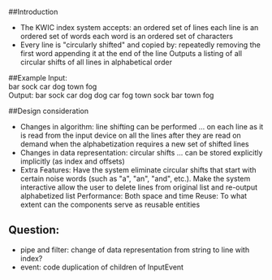 ##Introduction
 - The KWIC index system accepts:
an ordered set of lines
each line is an ordered set of words
each word is an ordered set of characters
 - Every line is "circularly shifted" and copied by:
repeatedly removing the first word
appending it at the end of the line
Outputs a listing of all circular shifts of all lines in alphabetical order

##Example
Input:		
	bar sock
	car dog	
	town fog				
Output:
	bar sock
	car dog
	dog car
	fog town
	sock bar
	town fog


##Design consideration
 - Changes in algorithm: line shifting can be performed …
on each line as it is read from the input device
on all the lines after they are read
on demand when the alphabetization requires a new set of shifted lines
 - Changes in data representation: circular shifts …
can be stored explicitly
implicitly (as index and offsets)
 - Extra Features:
Have the system eliminate circular shifts that start with certain noise words (such as "a", "an", "and", etc.).
Make the system interactive
allow the user to delete lines from original list and re-output alphabetized list
Performance: Both space and time
Reuse: To what extent can the components serve as reusable entities


## Question:
 - pipe and filter: change of data representation from string to line with index?
 - event: code duplication of children of InputEvent